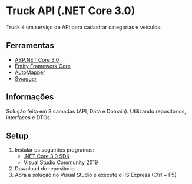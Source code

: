 # Truck API (.NET Core 3.0)
Truck é um serviço de API para cadastrar categorias e veículos.

## Ferramentas
   * [ASP.NET Core 3.0](https://docs.microsoft.com/en-us/aspnet/core/?view=aspnetcore-3.0 "ASP.NET Core 3.0")
   * [Entity Framework Core](https://docs.microsoft.com/en-us/ef/core/ "Entity Framework Core")
   * [AutoMapper](https://automapper.org/ "AutoMapper")
   * [Swagger](https://swagger.io/ "Swagger")

## Informações
Solução feita em 3 camadas (API, Data e Domain).
Utilizando repositórios, interfaces e DTOs.

## Setup
1. Instalar os seguintes programas:
   * [.NET Core 3.0 SDK](https://www.microsoft.com/net/download/windows ".NET Core 3.0 SDK")
   * [Visual Studio Community 2019](https://www.visualstudio.com/downloads/ "Visual Studio Community 2019")
2. Download do repositório
3. Abra a solução no Visual Studio e execute o IIS Express (Ctrl + F5)

